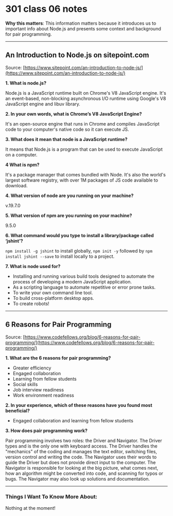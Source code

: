 # 301 class 06 notes

**Why this matters**: This information matters because it introduces us to important info about Node.js and presents some context and background for pair programming.

------------------------------------

## An Introduction to Node.js on sitepoint.com

Source: [https://www.sitepoint.com/an-introduction-to-node-js/](https://www.sitepoint.com/an-introduction-to-node-js/)

**1. What is node.js?**

Node.js is a JavaScript runtime built on Chrome's V8 JavaScript engine. It's an event-based, non-blocking asynchronous I/O runtime using Google's V8 JavaScript engine and libuv library.


**2. In your own words, what is Chrome’s V8 JavaScript Engine?**

It's an open-source engine that runs in Chrome and compiles JavaScript code to your computer's native code so it can execute JS. 

**3. What does it mean that node is a JavaScript runtime?**

It means that Node.js is a program that can be used to execute JavaScript on a computer.

**4 What is npm?**

It's a package manager that comes bundled with Node. It's also the world's largest software registry, with over 1M packages of JS code available to download.

**4. What version of node are you running on your machine?**

v.19.7.0

**5. What version of npm are you running on your machine?**

9.5.0

**6. What command would you type to install a library/package called ‘jshint’?**

`npm install -g jshint` to install globally, `npm init -y` followed by `npm install jshint --save` to install locally to a project.


**7. What is node used for?**

- Installing and running various build tools designed to automate the process of developing a modern JavaScript application.
- As a scripting language to automate repetitive or error prone tasks.
- To write your own command line tool.
- To build cross-platform desktop apps.
- To create robots!

----------------------------

## 6 Reasons for Pair Programming

Source: [https://www.codefellows.org/blog/6-reasons-for-pair-programming/](https://www.codefellows.org/blog/6-reasons-for-pair-programming/)

**1. What are the 6 reasons for pair programming?**
- Greater efficiency
- Engaged collaboration
- Learning from fellow students
- Social skills
- Job interview readiness
- Work environment readiness

**2. In your experience, which of these reasons have you found most beneficial?**
- Engaged collaboration and learning from fellow students

**3. How does pair programming work?**

Pair programming involves two roles: the Driver and Navigator. The Driver types and is the only one with keyboard access. The Driver handles the "mechanics" of the coding and manages the text editor, switching files, version control and writing the code. The Navigator uses their words to guide the Driver but does not provide direct input to the computer. The Navigator is responsible for looking at the big picture, what comes next, how an algorithm might be converted into code, and scanning for typos or bugs. The Navigator may also look up solutions and documentation.


------------------------------------
### Things I Want To Know More About:
Nothing at the moment!